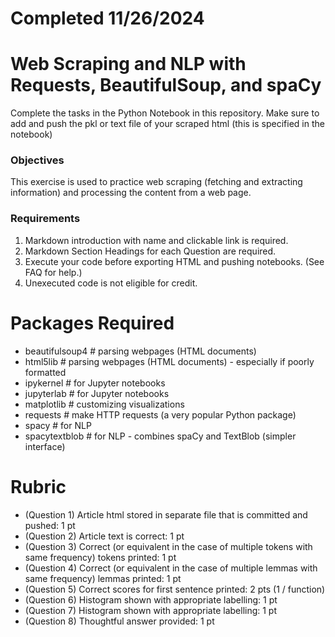 # Completed 11/26/2024

# Web Scraping and NLP with Requests, BeautifulSoup, and spaCy

Complete the tasks in the Python Notebook in this repository.
Make sure to add and push the pkl or text file of your scraped html (this is specified in the notebook)

### Objectives

This exercise is used to practice web scraping (fetching and extracting information) and processing the content from a web page. 

### Requirements

1. Markdown introduction with name and clickable link is required.
2. Markdown Section Headings for each Question are required. 
3. Execute your code before exporting HTML and pushing notebooks. (See FAQ for help.)  
4. Unexecuted code is not eligible for credit.

# Packages Required

* beautifulsoup4  # parsing webpages (HTML documents)
* html5lib        # parsing webpages (HTML documents)  - especially if poorly formatted
* ipykernel       # for Jupyter notebooks
* jupyterlab      # for Jupyter notebooks
* matplotlib      # customizing visualizations
* requests        # make HTTP requests (a very popular Python package)
* spacy           # for NLP 
* spacytextblob   # for NLP - combines spaCy and TextBlob (simpler interface)

# Rubric

* (Question 1) Article html stored in separate file that is committed and pushed: 1 pt
* (Question 2) Article text is correct: 1 pt
* (Question 3) Correct (or equivalent in the case of multiple tokens with same frequency) tokens printed: 1 pt
* (Question 4) Correct (or equivalent in the case of multiple lemmas with same frequency) lemmas printed: 1 pt
* (Question 5) Correct scores for first sentence printed: 2 pts (1 / function)
* (Question 6) Histogram shown with appropriate labelling: 1 pt
* (Question 7) Histogram shown with appropriate labelling: 1 pt
* (Question 8) Thoughtful answer provided: 1 pt
